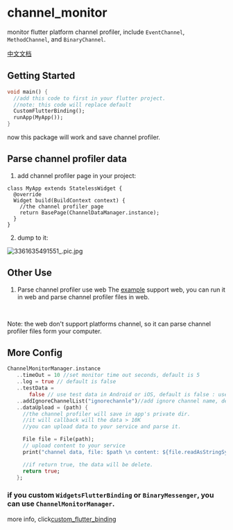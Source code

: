 # channel_monitor

monitor flutter platform channel profiler, include `EventChannel`, `MethodChannel`, and `BinaryChannel`.<br>

[中文文档](https://github.com/siyehua/flutter_channel_monitor/tree/master/README_cn.md)

## Getting Started

```dart
void main() {
  //add this code to first in your flutter project.
  //note: this code will replace default
  CustomFlutterBinding();
  runApp(MyApp());
}
```

now this package will work and save channel profiler.

## Parse channel profiler data

01. add channel profiler page in your project:

```
class MyApp extends StatelessWidget {
  @override
  Widget build(BuildContext context) {
    //the channel profiler page
    return BasePage(ChannelDataManager.instance);
  }
}
```

02. dump to it:

![3361635491551_.pic.jpg](https://github.com/siyehua/flutter_channel_monitor/tree/master/doc/3361635491551_.pic.jpg)


## Other Use

01. Parse channel profiler use web
The [example](https://github.com/siyehua/flutter_channel_monitor/tree/master/example) support web, you can run it in web and parse channel profiler files in web.
<br>

Note: the web don't support platforms channel, so it can parse channel profiler files form your computer.


## More Config

```dart
ChannelMonitorManager.instance
   ..timeOut = 10 //set monitor time out seconds, default is 5
   ..log = true // default is false
   ..testData =
       false // use test data in Android or iOS, default is false : user your current project data
   ..addIgnoreChannelList("ignorechannle")//add ignore channel name, default is  "flutter/platform", "flutter/navigation"
   ..dataUpload = (path) {
     //the channel profiler will save in app's private dir.
     //it will callback will the data > 10K
     //you can upload data to your service and parse it.

     File file = File(path);
     // upload content to your service
     print("channel data, file: $path \n content: ${file.readAsStringSync()}");

     //if return true, the data will be delete.
     return true;
   };
```

### if you custom `WidgetsFlutterBinding` or `BinaryMessenger`, you can use `ChannelMonitorManager`.
more info, click[custom_flutter_binding](https://github.com/siyehua/flutter_channel_monitor/tree/master/lib/monitor/custom_flutter_binding.dart)

